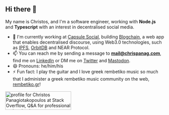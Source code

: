 ## Hi there 👋

My name is Christos, and I'm a software engineer, working with **Node.js** and **Typescript** with an interest in decentralised social media. 

- 🚀  I'm currently working at [Capsule Social](https://capsule.social), building [Blogchain](https://blogchain.app), a web app that enables decentralised discourse, using Web3.0 technologies, such as [IPFS](https://github.com/ipfs), [OrbitDB](https://github.com/orbitdb) and NEAR Protocol.
- 📫  You can reach me by sending a message to **mail@chrispanag.com**, find me on [LinkedIn](https://www.linkedin.com/in/chrispanag/) or DM me on <a rel="me" href="https://twitter.com/chrispanag">Twitter</a> and <a rel="me" href="https://fosstodon.org/@chrispanag">Mastodon</a>.
- 😄  Pronouns: he/him/his
- ⚡  Fun fact: I play the guitar and I love greek rembetiko music so much that I administer a greek rembetiko music community on the web, [rembetiko.gr](https://rembetiko.gr)!

<a href="https://stackoverflow.com/users/6141173/christos-panagiotakopoulos"><img src="https://stackoverflow.com/users/flair/6141173.png?theme=clean" width="208" height="58" alt="profile for Christos Panagiotakopoulos at Stack Overflow, Q&amp;A for professional and enthusiast programmers" title="profile for Christos Panagiotakopoulos at Stack Overflow, Q&amp;A for professional and enthusiast programmers"></a>

